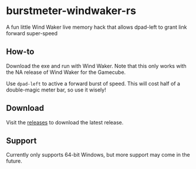 # burstmeter-windwaker-rs

A fun little Wind Waker live memory hack that allows dpad-left to grant link forward super-speed

## How-to

Download the exe and run with Wind Waker. Note that this only works with the NA release of Wind Waker for the Gamecube.

Use `dpad-left` to active a forward burst of speed. This will cost half of a double-magic meter bar, so use it wisely!

## Download

Visit the [releases](https://github.com/TBPixel/burstmeter-windwaker-rs/releases) to download the latest release.

## Support

Currently only supports 64-bit Windows, but more support may come in the future.
